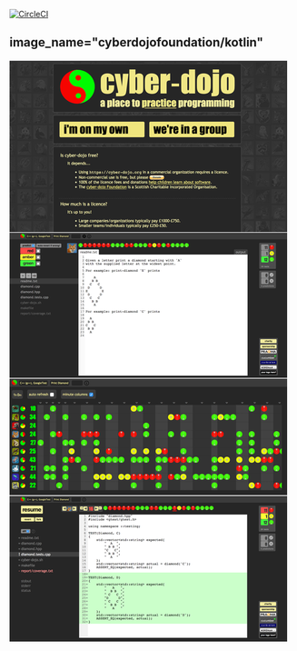 [![CircleCI](https://circleci.com/gh/cyber-dojo-languages/kotlin.svg?style=svg)](https://circleci.com/gh/cyber-dojo-languages/kotlin)

## image_name="cyberdojofoundation/kotlin"

![cyber-dojo.org home page](https://github.com/cyber-dojo/cyber-dojo/blob/master/shared/home_page_snapshot.png)